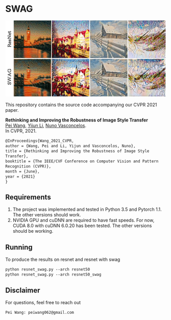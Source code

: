 # SWAG

![pR2pRs](/Figs/pR2pRs.jpg)

This repository contains the source code accompanying our CVPR 2021 paper.

**Rethinking and Improving the Robustness of Image Style Transfer**  
[Pei Wang](http://www.svcl.ucsd.edu/~peiwang), [Yijun Li](https://yijunmaverick.github.io/), [Nuno Vasconcelos](http://www.svcl.ucsd.edu/~nuno).  
In CVPR, 2021.

```
@InProceedings{Wang_2021_CVPR,
author = {Wang, Pei and Li, Yijun and Vasconcelos, Nuno},
title = {Rethinking and Improving the Robustness of Image Style Transfer},
booktitle = {The IEEE/CVF Conference on Computer Vision and Pattern Recognition (CVPR)},
month = {June},
year = {2021}
}
```

## Requirements

1. The project was implemented and tested in Python 3.5 and Pytorch 1.1. The other versions should work.
3. NVIDIA GPU and cuDNN are required to have fast speeds. For now, CUDA 8.0 with cuDNN 6.0.20 has been tested. The other versions should be working.


## Running
To produce the results on resnet and resnet with swag
```
python resnet_swag.py --arch resnet50
python resnet_swag.py --arch resnet50_swag
```

## Disclaimer

For questions, feel free to reach out
```
Pei Wang: peiwang062@gmail.com
```

